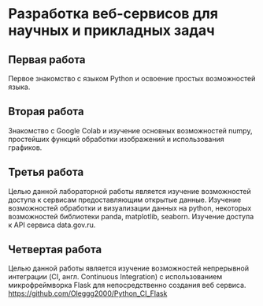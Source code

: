 # Разработка веб-сервисов для научных и прикладных задач

## Первая работа
Первое знакомство с языком Python и освоение простых возможностей языка.

## Вторая работа
Знакомство с Google Colab и изучение основных возможностей numpy, простейших функций обработки изображений и использования графиков.

## Третья работа
Целью данной лабораторной работы является изучение возможностей доступа к сервисам предоставляющим открытые данные. Изучение возможностей обработки и визуализации данных на python, некоторых возможностей библиотеки panda, matplotlib, seaborn. Изучение доступа к API сервиса data.gov.ru.

## Четвертая работа
Целью данной работы является изучение возможностей непрерывной интеграции (CI, англ. Continuous Integration) с использованием микрофреймворка Flask для непосредственно создания веб сервиса. https://github.com/Oleggg2000/Python_CI_Flask
